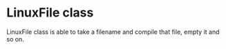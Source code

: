 # LinuxFile class

LinuxFile class is able to take a filename and compile that file, empty it and so on.

